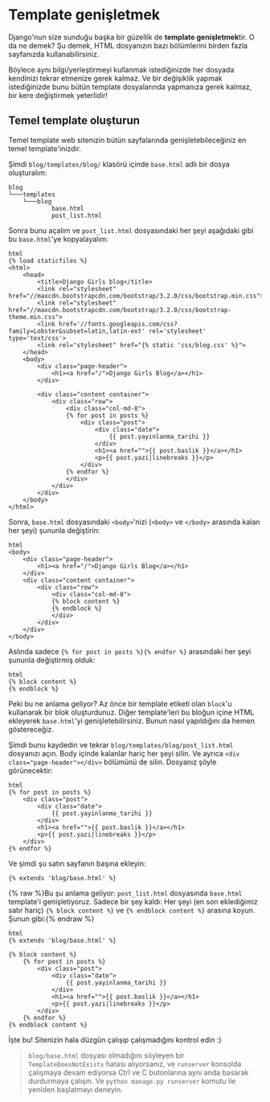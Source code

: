 # Template genişletmek

Django'nun size sunduğu başka bir güzellik de **template genişletmek**tir. O da ne demek? Şu demek, HTML dosyanızın bazı bölümlerini birden fazla sayfanızda kullanabilirsiniz.

Böylece aynı bilgi/yerleştirmeyi kullanmak istediğinizde her dosyada kendinizi tekrar etmenize gerek kalmaz. Ve bir değişiklik yapmak istediğinizde bunu bütün template dosyalarında yapmanıza gerek kalmaz, bir kere değiştirmek yeterlidir!

## Temel template oluşturun

Temel template web sitenizin bütün sayfalarında genişletebileceğiniz en temel template'inizdir.

Şimdi `blog/templates/blog/` klasörü içinde `base.html` adlı bir dosya oluşturalım:

    blog
    └───templates
        └───blog
                base.html
                post_list.html
    

Sonra bunu açalım ve `post_list.html` dosyasındaki her şeyi aşağıdaki gibi bu `base.html`'ye kopyalayalım:

    html
    {% load staticfiles %}
    <html>
        <head>
            <title>Django Girls blog</title>
            <link rel="stylesheet" href="//maxcdn.bootstrapcdn.com/bootstrap/3.2.0/css/bootstrap.min.css">
            <link rel="stylesheet" href="//maxcdn.bootstrapcdn.com/bootstrap/3.2.0/css/bootstrap-theme.min.css">
            <link href='//fonts.googleapis.com/css?family=Lobster&subset=latin,latin-ext' rel='stylesheet' type='text/css'>
            <link rel="stylesheet" href="{% static 'css/blog.css' %}">
        </head>
        <body>
            <div class="page-header">
                <h1><a href="/">Django Girls Blog</a></h1>
            </div>
    
            <div class="content container">
                <div class="row">
                    <div class="col-md-8">
                    {% for post in posts %}
                        <div class="post">
                            <div class="date">
                                {{ post.yayinlanma_tarihi }}
                            </div>
                            <h1><a href="">{{ post.baslik }}</a></h1>
                            <p>{{ post.yazi|linebreaks }}</p>
                        </div>
                    {% endfor %}
                    </div>
                </div>
            </div>
        </body>
    </html>
    

Sonra, `base.html` dosyasındaki `<body>`'nizi (`<body>` ve `</body>` arasında kalan her şeyi) şununla değiştirin:

    html
    <body>
        <div class="page-header">
            <h1><a href="/">Django Girls Blog</a></h1>
        </div>
        <div class="content container">
            <div class="row">
                <div class="col-md-8">
                {% block content %}
                {% endblock %}
                </div>
            </div>
        </div>
    </body>
    

Aslında sadece `{% for post in posts %}{% endfor %}` arasındaki her şeyi şununla değiştirmiş olduk:

    html
    {% block content %}
    {% endblock %}
    

Peki bu ne anlama geliyor? Az önce bir template etiketi olan `block`'u kullanarak bir blok oluşturdunuz. Diğer template'leri bu bloğun içine HTML ekleyerek `base.html`'yi genişletebilirsiniz. Bunun nasıl yapıldığını da hemen göstereceğiz.

Şimdi bunu kaydedin ve tekrar `blog/templates/blog/post_list.html` dosyanızı açın. Body içinde kalanlar hariç her şeyi silin. Ve ayrıca `<div class="page-header"></div>` bölümünü de silin. Dosyanız şöyle görünecektir:

    html
    {% for post in posts %}
        <div class="post">
            <div class="date">
                {{ post.yayinlanma_tarihi }}
            </div>
            <h1><a href="">{{ post.baslik }}</a></h1>
            <p>{{ post.yazi|linebreaks }}</p>
        </div>
    {% endfor %}
    

Ve şimdi şu satırı sayfanın başına ekleyin:

    {% extends 'blog/base.html' %}
    

{% raw %}Bu şu anlama geliyor: `post_list.html` dosyasında `base.html` template'i genişletiyoruz. Sadece bir şey kaldı: Her şeyi (en son eklediğimiz satır hariç) `{% block content %}` ve `{% endblock content %}` arasına koyun. Şunun gibi:{% endraw %}

    html
    {% extends 'blog/base.html' %}
    
    {% block content %}
        {% for post in posts %}
            <div class="post">
                <div class="date">
                    {{ post.yayinlanma_tarihi }}
                </div>
                <h1><a href="">{{ post.baslik }}</a></h1>
                <p>{{ post.yazi|linebreaks }}</p>
            </div>
        {% endfor %}
    {% endblock content %}
    

İşte bu! Sitenizin hala düzgün çalışıp çalışmadığını kontrol edin :)

> `blog/base.html` dosyası olmadığını söyleyen bir `TemplateDoesNotExists` hatası alıyorsanız, ve `runserver` konsolda çalışmaya devam ediyorsa Ctrl ve C butonlarına aynı anda basarak durdurmaya çalışın. Ve `python manage.py runserver` komutu ile yeniden başlatmayı deneyin.